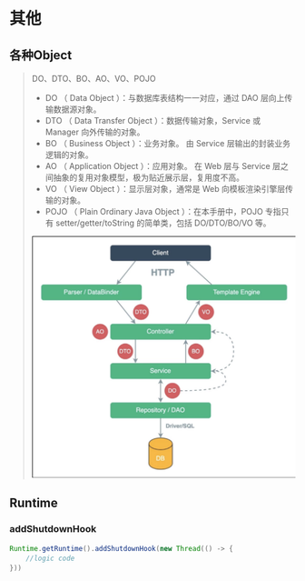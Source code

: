 # 其他

## 各种Object

> DO、DTO、BO、AO、VO、POJO 
>
> - DO （ Data Object ）：与数据库表结构一一对应，通过 DAO 层向上传输数据源对象。
> - DTO （ Data Transfer Object ）：数据传输对象，Service 或 Manager 向外传输的对象。
> - BO （ Business Object ）：业务对象。 由 Service 层输出的封装业务逻辑的对象。
> - AO （ Application Object ）：应用对象。 在 Web 层与 Service 层之间抽象的复用对象模型，极为贴近展示层，复用度不高。
> - VO （ View Object ）：显示层对象，通常是 Web 向模板渲染引擎层传输的对象。
> - POJO （ Plain Ordinary Java Object ）：在本手册中，POJO 专指只有 setter/getter/toString 的简单类，包括 DO/DTO/BO/VO 等。
>
> ![image-20220216221201297](../_assets/image-20220216221201297.png)



## Runtime

### addShutdownHook

```java
Runtime.getRuntime().addShutdownHook(new Thread(() -> {
    //logic code
}))
```

